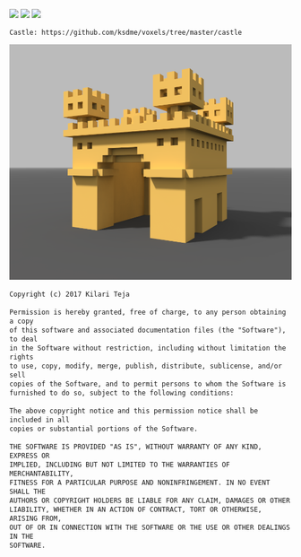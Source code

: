 ![](https://img.shields.io/badge/experience-noob-232CA5E0.svg) ![](https://img.shields.io/badge/count-1-green.svg) ![](https://img.shields.io/badge/Made%20with%20%F0%9F%92%99%20using-MagicaVoxel-blue.svg)   
~~~
Castle: https://github.com/ksdme/voxels/tree/master/castle
~~~
![](https://github.com/ksdme/voxels/raw/master/castle/shots/angluar.png)

~~~
Copyright (c) 2017 Kilari Teja

Permission is hereby granted, free of charge, to any person obtaining a copy
of this software and associated documentation files (the "Software"), to deal
in the Software without restriction, including without limitation the rights
to use, copy, modify, merge, publish, distribute, sublicense, and/or sell
copies of the Software, and to permit persons to whom the Software is
furnished to do so, subject to the following conditions:

The above copyright notice and this permission notice shall be included in all
copies or substantial portions of the Software.

THE SOFTWARE IS PROVIDED "AS IS", WITHOUT WARRANTY OF ANY KIND, EXPRESS OR
IMPLIED, INCLUDING BUT NOT LIMITED TO THE WARRANTIES OF MERCHANTABILITY,
FITNESS FOR A PARTICULAR PURPOSE AND NONINFRINGEMENT. IN NO EVENT SHALL THE
AUTHORS OR COPYRIGHT HOLDERS BE LIABLE FOR ANY CLAIM, DAMAGES OR OTHER
LIABILITY, WHETHER IN AN ACTION OF CONTRACT, TORT OR OTHERWISE, ARISING FROM,
OUT OF OR IN CONNECTION WITH THE SOFTWARE OR THE USE OR OTHER DEALINGS IN THE
SOFTWARE.
~~~
